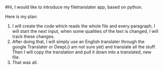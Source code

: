 #Hi, I would like to introduce my filetranslater app, based on python.

Here is my plan:
1) I will create the code which reads the whole file and every paragraph, I will start the next input, when some qualities of the text is changed, I will track these changes.
2) After doing that, I will simply use an English translater through the google Translater or DeepL(i am not sure yet) and translate all the stuff. Then I will copy the translation and pull it down into a translated, new file. 
3) That was all.